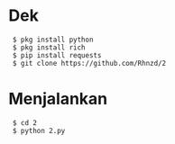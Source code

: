 # Dek
```
 $ pkg install python
 $ pkg install rich
 $ pip install requests 
 $ git clone https://github.com/Rhnzd/2
 ```

# Menjalankan
```
 $ cd 2
 $ python 2.py
```
